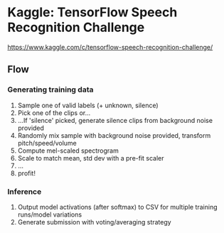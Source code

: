# Kaggle: TensorFlow Speech Recognition Challenge
https://www.kaggle.com/c/tensorflow-speech-recognition-challenge/

## Flow

### Generating training data

1. Sample one of valid labels (+ unknown, silence)
1. Pick one of the clips or...
1. ...If 'silence' picked, generate silence clips from background noise provided
1. Randomly mix sample with background noise provided, transform pitch/speed/volume
1. Compute mel-scaled spectrogram
1. Scale to match mean, std dev with a pre-fit scaler
1. ...
1. profit!

### Inference

1. Output model activations (after softmax) to CSV for multiple training runs/model variations
1. Generate submission with voting/averaging strategy